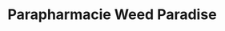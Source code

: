 ---
title: "Parapharmacie Weed Paradise"
url: /chatenois/parapharmacie-weed-paradise/
shop: chimiste
---